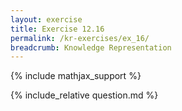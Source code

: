 ```yaml
---
layout: exercise
title: Exercise 12.16
permalink: /kr-exercises/ex_16/
breadcrumb: Knowledge Representation
---
```


{% include mathjax_support %}

<div><i class="arrow-up loader" data-chapter="kr-exercises" data-exercise="ex_16" data-rating="0"></i></div>
{% include_relative question.md %}

